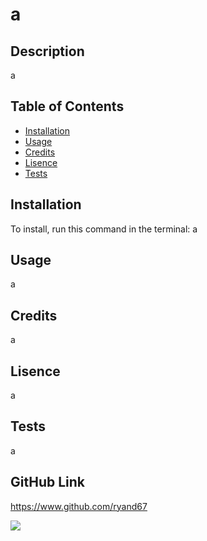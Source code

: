 
  # a
  
  ## Description

  a

  ## Table of Contents

  * [Installation](#installation)
  * [Usage](#usage)
  * [Credits](#credits)
  * [Lisence](#lisence)
  * [Tests](#tests)

  ## Installation

  To install, run this command in the terminal:
  a

  ## Usage

  a

  ## Credits

  a

  ## Lisence

  a

  ## Tests 

  a

  ## GitHub Link

  https://www.github.com/ryand67

  ![](https://img.shields.io/github/followers/ryand67?label=Follow&style=social)
  